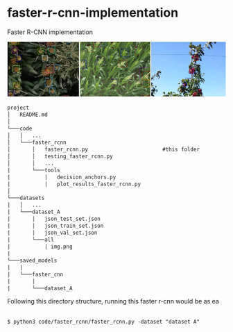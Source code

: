 # faster-r-cnn-implementation
Faster R-CNN implementation

<p class="aligncenter">
<img src="https://github.com/adrianxsalazar/faster-r-cnn-implementation/blob/master/readme_images/detection_sample.png" alt="detection sample">
</p>




```
project
│   README.md    
│
└───code   
│   │   ...
│   └───faster_rcnn
│       │   faster_rcnn.py                        #this folder
│       │   testing_faster_rcnn.py
│       │   ...
|       └───tools
|           |   decision_anchors.py
|           |   plot_results_faster_rcnn.py
│   
└───datasets
|   │   ...
|   └───dataset_A
|       |   json_test_set.json
|       |   json_train_set.json
|       |   json_val_set.json
|       └───all
|           | img.png
|   
└───saved_models
|   |
|   └───faster_cnn
|       |
|       └───dataset_A
```


Following this directory structure, running this faster r-cnn would be as ea

```

$ python3 code/faster_rcnn/faster_rcnn.py -dataset "dataset A"

```

